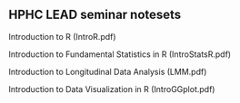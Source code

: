 ## HPHC LEAD seminar notesets 
Introduction to R (IntroR.pdf)

Introduction to Fundamental Statistics in R (IntroStatsR.pdf)

Introduction to Longitudinal Data Analysis (LMM.pdf)

Introduction to Data Visualization in R (IntroGGplot.pdf)

